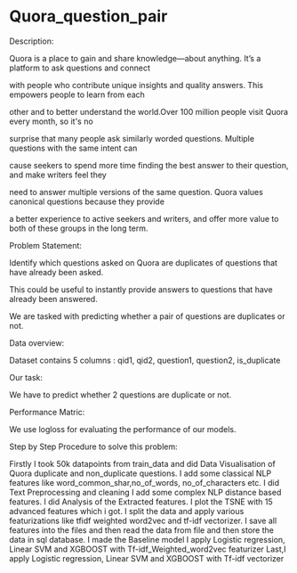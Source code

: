 # Quora_question_pair

Description:

Quora is a place to gain and share knowledge—about anything. It’s a platform to ask questions and connect

with people who contribute unique insights and quality answers. This empowers people to learn from each

other and to better understand the world.Over 100 million people visit Quora every month, so it's no 

surprise that many people ask similarly worded questions. Multiple questions with the same intent can

cause seekers to spend more time finding the best answer to their question, and make writers feel they

need to answer multiple versions of the same question. Quora values canonical questions because they provide

a better experience to active seekers and writers, and offer more value to both of these groups in the long term.

Problem Statement:

Identify which questions asked on Quora are duplicates of questions that have already been asked.

This could be useful to instantly provide answers to questions that have already been answered.

We are tasked with predicting whether a pair of questions are duplicates or not.

Data overview:

Dataset contains 5 columns : qid1, qid2, question1, question2, is_duplicate

Our task:

We have to predict whether 2 questions are duplicate or not.

Performance Matric:

We use logloss for evaluating the performance of our models.


Step by Step Procedure to solve this problem:

Firstly I took 50k datapoints from train_data and did Data Visualisation of Quora duplicate and non_duplicate questions. 
I add some classical NLP features like word_common_shar,no_of_words, no_of_characters etc.
I did Text Preprocessing and cleaning I add some complex NLP distance based features.
I did Analysis of the Extracted features. I plot the TSNE with 15 advanced features which i got.
I split the data and apply various featurizations like tfidf weighted word2vec and tf-idf vectorizer.
I save all features into the files and then read the data from file and then store the data in sql database.
I made the Baseline model I apply Logistic regression, Linear SVM and XGBOOST with Tf-idf_Weighted_word2vec featurizer 
Last,I apply Logistic regression, Linear SVM and XGBOOST with Tf-idf vectorizer







